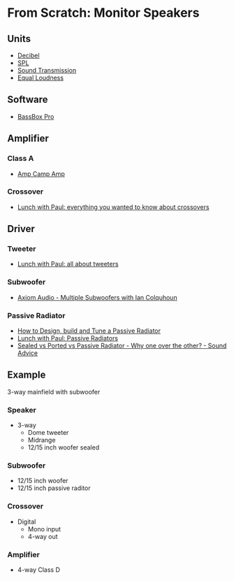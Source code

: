 # From Scratch: Monitor Speakers

## Units

- [Decibel](https://www.sfu.ca/sonic-studio-webdav/handbook/Decibel.html)
- [SPL](https://sengpielaudio.com/calculator-soundlevel.htm)
- [Sound Transmission](https://www.sekon.cc/acoustics/SoundTransmission/index.htm)
- [Equal Loudness](https://cdn.standards.iteh.ai/samples/83117/6afa5bd94e0e4f32812c28c3b0a7b8ac/ISO-226-2023.pdf)

## Software

- [BassBox Pro](https://www.ht-audio.com/pages/Products.html#BBxL)

## Amplifier

### Class A

- [Amp Camp Amp](https://diyaudiostore.com/pages/project-amp-camp-amp)

### Crossover

- [Lunch with Paul: everything you wanted to know about crossovers](https://www.youtube.com/watch?v=-9KU4kAFExg)

## Driver

### Tweeter

- [Lunch with Paul: all about tweeters](https://www.youtube.com/watch?v=_AJgl_c0O7I)

### Subwoofer

- [Axiom Audio - Multiple Subwoofers with Ian Colquhoun](https://www.youtube.com/watch?v=ayOXz26qm3I)

### Passive Radiator

- [How to Design, build and Tune a Passive Radiator](https://www.youtube.com/watch?v=S_cTXISfQJQ)
- [Lunch with Paul: Passive Radiators](https://www.youtube.com/watch?v=IUv6kp33E9A)
- [Sealed vs Ported vs Passive Radiator - Why one over the other? - Sound Advice](https://www.youtube.com/watch?v=-gIN7QjRuGE)

## Example

3-way mainfield with subwoofer

### Speaker

- 3-way
  - Dome tweeter
  - Midrange
  - 12/15 inch woofer sealed

### Subwoofer

- 12/15 inch woofer
- 12/15 inch passive raditor

### Crossover

- Digital
  - Mono input
  - 4-way out

### Amplifier

- 4-way Class D
